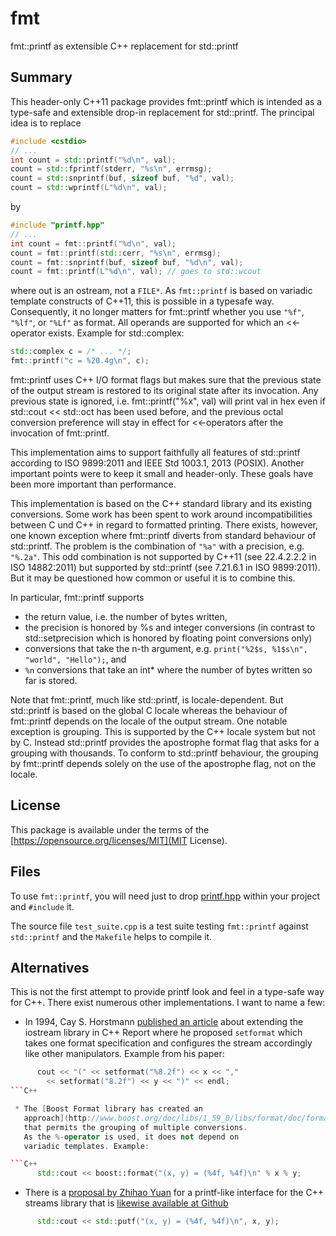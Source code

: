 # fmt
fmt::printf as extensible C++ replacement for std::printf

## Summary

This header-only C++11 package provides fmt::printf which
is intended as a type-safe and extensible drop-in replacement
for std::printf. The principal idea is to replace

```C++
#include <cstdio>
// ...
int count = std::printf("%d\n", val);
count = std::fprintf(stderr, "%s\n", errmsg);
count = std::snprintf(buf, sizeof buf, "%d", val);
count = std::wprintf(L"%d\n", val);
```

by

```C++
#include "printf.hpp"
// ...
int count = fmt::printf("%d\n", val);
count = fmt::printf(std::cerr, "%s\n", errmsg);
count = fmt::snprintf(buf, sizeof buf, "%d\n", val);
count = fmt::printf(L"%d\n", val); // goes to std::wcout
```

where out is an ostream, not a `FILE*`. As `fmt::printf` is
based on variadic template constructs of C++11, this
is possible in a typesafe way. Consequently, it no
longer matters for fmt::printf whether you use `"%f"`,
`"%lf"`, or `"%Lf"` as format. All operands are supported
for which an <<-operator exists. Example for std::complex:

```C++
std::complex c = /* ... */;
fmt::printf("c = %20.4g\n", c);
```

fmt::printf uses C++ I/O format flags but makes sure
that the previous state of the output stream is restored
to its original state after its invocation. Any previous
state is ignored, i.e. fmt::printf("%x", val) will
print val in hex even if std::cout << std::oct has been
used before, and the previous octal conversion preference will stay
in effect for <<-operators after the invocation of fmt::printf.

This implementation aims to support faithfully all
features of std::printf according to ISO 9899:2011
and IEEE Std 1003.1, 2013 (POSIX). Another important
points were to keep it small and header-only.
These goals have been more important than performance.

This implementation is based on the C++ standard
library and its existing conversions. Some work has
been spent to work around incompatibilities between
C und C++ in regard to formatted printing. There
exists, however, one known exception where fmt::printf
diverts from standard behaviour of std::printf. The problem
is the combination of `"%a"` with a precision, e.g. `"%.2a"`.
This odd combination is not supported by C++11 (see 22.4.2.2.2
in ISO 14882:2011) but supported by std::printf (see 7.21.6.1
in ISO 9899:2011). But it may be questioned how common
or useful it is to combine this.

In particular, fmt::printf supports

* the return value, i.e. the number of bytes written,
* the precision is honored by %s and integer conversions
  (in contrast to std::setprecision which is honored
  by floating point conversions only)
* conversions that take the n-th argument, e.g.
  `print("%2$s, %1$s\n", "world", "Hello");`, and
* `%n` conversions that take an int* where the
  number of bytes written so far is stored.

Note that fmt::printf, much like std::printf, is
locale-dependent. But std::printf is based on the
global C locale whereas the behaviour of fmt::printf
depends on the locale of the output stream. One
notable exception is grouping. This is supported
by the C++ locale system but not by C. Instead
std::printf provides the apostrophe format flag
that asks for a grouping with thousands. To
conform to std::printf behaviour, the grouping
by fmt::printf depends solely on the use of the
apostrophe flag, not on the locale.

## License

This package is available under the terms of
the [https://opensource.org/licenses/MIT](MIT License).

## Files

To use `fmt::printf`, you will need just to drop
[printf.hpp](https://github.com/afborchert/fmt/blob/master/printf.hpp)
within your project and `#include` it.

The source file `test_suite.cpp` is a test suite
testing `fmt::printf` against `std::printf` and
the `Makefile` helps to compile it.

## Alternatives

This is not the first attempt to provide printf look
and feel in a type-safe way for C++. There exist
numerous other implementations. I want to name
a few:

 * In 1994, Cay S. Horstmann
   [published an article](http://horstmann.com/cpp/iostreams.html)
   about extending the iostream library in C++ Report where he
   proposed `setformat` which takes one format specification
   and configures the stream accordingly like other manipulators.
   Example from his paper:

```C++
      cout << "(" << setformat("%8.2f") << x << "," 
		<< setformat("8.2f") << y << ")" << endl;
```C++

 * The [Boost Format library has created an
   approach](http://www.boost.org/doc/libs/1_59_0/libs/format/doc/format.html)
   that permits the grouping of multiple conversions.
   As the %-operator is used, it does not depend on
   variadic templates. Example:

```C++
      std::cout << boost::format("(x, y) = (%4f, %4f)\n" % x % y;
```

 * There is a [proposal by Zhihao Yuan](http://www.open-std.org/jtc1/sc22/wg21/docs/papers/2013/n3506.html)
   for a printf-like interface for the C++ streams library that is
   [likewise available at Github](https://github.com/lichray/formatxx)

```C++
      std::cout << std::putf("(x, y) = (%4f, %4f)\n", x, y);
```
